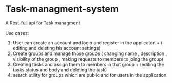 # Task-managment-system
A Rest-full api for Task managment 

Use cases:
1. User can create an account and login and register in the applicaton + ( editing and deleting his account settings)
2. Create groups and manage those groups ( changing name , description , visibility of the group , making requests to members to joing the group)
3. Creating tasks and assign them to members in that group + (editing the tasks status and body and deleting the task)
4. search utility for groups which are public and for users in the application

